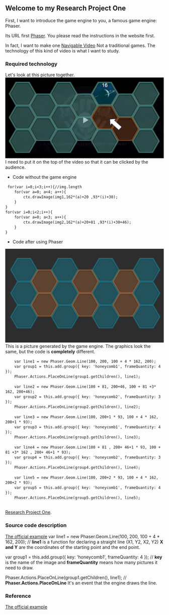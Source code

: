 ## Welcome to my Research Project One

First, I want to introduce the game engine to you, a famous game engine: Phaser.

Its URL first [Phaser](http://phaser.io/). You please read the instructions in the website first.

In fact, I want to make one [Navigable Video](http://www.06-90.com/final/finalprojectChenLyu.html) Not a traditional games. The technology of this kind of video is what I want to study.

### Required technology

Let's look at this picture together.![Image text](https://github.com/ChenLyu01/Research-Project-1/blob/master/image/image1.png) I need to put it on the top of the video so that it can be clicked by the audience.

- Code without the game engine

```
 for(var i=0;i<3;i++){//img.length
	for(var a=0; a<4; a++){
		ctx.drawImage(img1,162*(a)+20 ,93*(i)+30);
	}
}
for(var i=0;i<2;i++){    
	for(var a=0; a<3; a++){
		ctx.drawImage(img2,162*(a)+20+81 ,93*(i)+30+46);
	}   
}
```

- Code after using Phaser

![Image text](https://github.com/ChenLyu01/Research-Project-1/blob/master/image/image2.png)
This is a picture generated by the game engine. The graphics look the same, but the code is **completely** different.

```
	var line1 = new Phaser.Geom.Line(100, 200, 100 + 4 * 162, 200);
	var group1 = this.add.group({ key: 'honeycomb1', frameQuantity: 4 });
	Phaser.Actions.PlaceOnLine(group1.getChildren(), line1);
	
	var line2 = new Phaser.Geom.Line(100 + 81, 200+46, 100 + 81 +3* 162, 200+46);
	var group2 = this.add.group({ key: 'honeycomb2', frameQuantity: 3 });
	Phaser.Actions.PlaceOnLine(group2.getChildren(), line2);			

	var line3 = new Phaser.Geom.Line(100, 200+1 * 93, 100 + 4 * 162, 200+1 * 93);
	var group3 = this.add.group({ key: 'honeycomb1', frameQuantity: 4 });
	Phaser.Actions.PlaceOnLine(group3.getChildren(), line3);
	
	var line4 = new Phaser.Geom.Line(100 + 81 , 200+ 46+1 * 93, 100 + 81 +3* 162 , 200+ 46+1 * 93);
	var group4 = this.add.group({ key: 'honeycomb2', frameQuantity: 3 });
	Phaser.Actions.PlaceOnLine(group4.getChildren(), line4);	
	
	var line5 = new Phaser.Geom.Line(100, 200+2 * 93, 100 + 4 * 162, 200+2 * 93);
	var group5 = this.add.group({ key: 'honeycomb1', frameQuantity: 4 });
	Phaser.Actions.PlaceOnLine(group5.getChildren(), line5);			
	
```

 [Research Project One](http://www.06-90.com/projects/p1/index.html).

### Source code description
[The official example](https://labs.phaser.io/edit.html?src=src\actions\place%20on%20line.js) 
var line1 = new Phaser.Geom.Line(100, 200, 100 + 4 * 162, 200);
// **line1** is a function for declaring a straight line (X1, Y2, X2, Y2) **X and Y** are the coordinates of the starting point and the end point.

var group1 = this.add.group({ key: 'honeycomb1', frameQuantity: 4 });
// **key** is the name of the image and **frameQuantity** means how many pictures it need to draw.

Phaser.Actions.PlaceOnLine(group1.getChildren(), line1);
// **Phaser.Actions.PlaceOnLine** It's an event that the engine draws the line.

### Reference
[The official example](https://labs.phaser.io/edit.html?src=src\actions\place%20on%20line.js) 